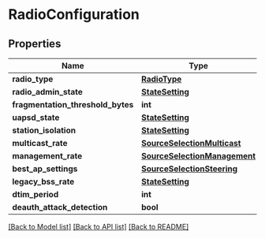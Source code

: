 # RadioConfiguration

## Properties
Name | Type | Description | Notes
------------ | ------------- | ------------- | -------------
**radio_type** | [**RadioType**](RadioType.md) |  | [optional] 
**radio_admin_state** | [**StateSetting**](StateSetting.md) |  | [optional] 
**fragmentation_threshold_bytes** | **int** |  | [optional] 
**uapsd_state** | [**StateSetting**](StateSetting.md) |  | [optional] 
**station_isolation** | [**StateSetting**](StateSetting.md) |  | [optional] 
**multicast_rate** | [**SourceSelectionMulticast**](SourceSelectionMulticast.md) |  | [optional] 
**management_rate** | [**SourceSelectionManagement**](SourceSelectionManagement.md) |  | [optional] 
**best_ap_settings** | [**SourceSelectionSteering**](SourceSelectionSteering.md) |  | [optional] 
**legacy_bss_rate** | [**StateSetting**](StateSetting.md) |  | [optional] 
**dtim_period** | **int** |  | [optional] 
**deauth_attack_detection** | **bool** |  | [optional] 

[[Back to Model list]](../README.md#documentation-for-models) [[Back to API list]](../README.md#documentation-for-api-endpoints) [[Back to README]](../README.md)


